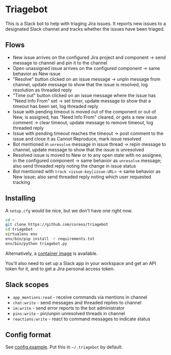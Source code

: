 # Triagebot

This is a Slack bot to help with triaging Jira issues.  It reports new issues to a designated Slack channel and tracks whether the issues have been triaged.

## Flows

- New issue arrives on the configured Jira project and component →
  send message to channel and pin it to the channel
- Open unassigned issue arrives on the configured component →
  same behavior as New issue
- "Resolve" button clicked on an issue message →
  unpin message from channel, update message to show that the issue is resolved, log resolution as threaded reply
- "Time out" button clicked on an issue message where the issue has "Need Info From" set →
  set timer, update message to show that a timeout has been set, log threaded reply
- Issue with pending timeout is moved out of the component or out of New, is assigned, has "Need Info From" cleared, or gets a new issue comment →
  clear timeout, update message to remove timeout, log threaded reply
- Issue with pending timeout reaches the timeout →
  post comment to the issue and close it as Cannot Reproduce, mark issue resolved
- Bot mentioned in `unresolve` message in issue thread →
  repin message to channel, update message to show that the issue is unresolved
- Resolved issue is moved to New or to any open state with no assignee, in the configured component →
  same behavior as `unresolve` message; also send threaded reply noting the change in issue status
- Bot mentioned with `track <issue-key|issue-URL>` →
  same behavior as New issue; also send threaded reply noting which user requested tracking

## Installing

A `setup.cfg` would be nice, but we don't have one right now.

```sh
cd ~
git clone https://github.com/coreos/triagebot
cd triagebot
virtualenv env
env/bin/pip install -r requirements.txt
env/bin/python triagebot.py
```

Alternatively, a [container image](https://quay.io/repository/coreos/triagebot) is available.

You'll also need to set up a Slack app in your workspace and get an API token for it, and to get a Jira personal access token.

## Slack scopes

- `app_mentions:read` - receive commands via mentions in channel
- `chat:write` - send messages and threaded replies to channel
- `im:write` - send error reports to the bot administrator
- `pins:write` - pin/unpin unresolved threads in channel
- `reactions:write` - react to command messages to indicate status

## Config format

See [config.example](config.example).  Put this in `~/.triagebot` by default.
